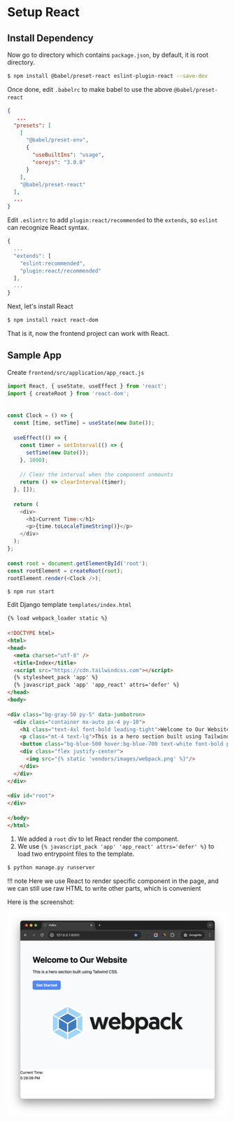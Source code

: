 # Setup React

## Install Dependency

Now go to directory which contains `package.json`, by default, it is root directory.

```bash
$ npm install @babel/preset-react eslint-plugin-react --save-dev
```

Once done, edit `.babelrc` to make babel to use the above `@babel/preset-react`

```json hl_lines="11"
{
   ...
  "presets": [
    [
      "@babel/preset-env",
      {
        "useBuiltIns": "usage",
        "corejs": "3.0.0"
      }
    ],
    "@babel/preset-react"
  ],
  ...
}
```

Edit `.eslintrc` to add `plugin:react/recommended` to the `extends`, so `eslint` can recognize React syntax.

```js hl_lines="5"
{
  ...
  "extends": [
    "eslint:recommended",
    "plugin:react/recommended"
  ],
  ...
}
```

Next, let's install React

```bash
$ npm install react react-dom
```

That is it, now the frontend project can work with React.

## Sample App

Create `frontend/src/application/app_react.js`

```js
import React, { useState, useEffect } from 'react';
import { createRoot } from 'react-dom';


const Clock = () => {
  const [time, setTime] = useState(new Date());

  useEffect(() => {
    const timer = setInterval(() => {
      setTime(new Date());
    }, 1000);

    // Clear the interval when the component unmounts
    return () => clearInterval(timer);
  }, []);

  return (
    <div>
      <h1>Current Time:</h1>
      <p>{time.toLocaleTimeString()}</p>
    </div>
  );
};

const root = document.getElementById('root');
const rootElement = createRoot(root);
rootElement.render(<Clock />);
```

```
$ npm run start
```

Edit Django template `templates/index.html`

```html hl_lines="25-26"
{% load webpack_loader static %}

<!DOCTYPE html>
<html>
<head>
  <meta charset="utf-8" />
  <title>Index</title>
  <script src="https://cdn.tailwindcss.com"></script>
  {% stylesheet_pack 'app' %}
  {% javascript_pack 'app' 'app_react' attrs='defer' %}
</head>
<body>

<div class="bg-gray-50 py-5" data-jumbotron>
  <div class="container mx-auto px-4 py-10">
    <h1 class="text-4xl font-bold leading-tight">Welcome to Our Website</h1>
    <p class="mt-4 text-lg">This is a hero section built using Tailwind CSS.</p>
    <button class="bg-blue-500 hover:bg-blue-700 text-white font-bold py-2 px-4 mt-6 rounded-lg">Get Started</button>
    <div class="flex justify-center">
      <img src="{% static 'vendors/images/webpack.png' %}"/>
    </div>
  </div>
</div>

<div id="root">
</div>

</body>
</html>
```

1. We added a `root` div to let React render the component.
1. We use `{% javascript_pack 'app' 'app_react' attrs='defer' %}` to load two entrypoint files to the template.

```bash
$ python manage.py runserver
```

!!! note
    Here we use React to render specific component in the page, and we can still use raw HTML to write other parts, which is convenient

Here is the screenshot:

![React example](images/react-example.jpg)
